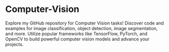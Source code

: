 # Computer-Vision
Explore my GitHub repository for Computer Vision tasks! Discover code and examples for image classification, object detection, image segmentation, and more. Utilize popular frameworks like TensorFlow, PyTorch, and OpenCV to build powerful computer vision models and advance your projects.

